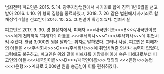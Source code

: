 범죄전력
피고인은 2015. 5. 14. 광주지방법원에서 사기죄로 합계 징역 1년 6월을 선고받아 2016. 1. 10. 위 형의 집행을 종료하였고, 2018. 7. 26. 같은 법원에서 사기죄로 합계징역 4월을 선고받아 2018. 10. 25. 그 판결이 확정되었다.
범죄사실

피고인은 2017. 9. 30. 경 불상지에서, 피해자 <<<내국인이름>>>B<<</내국인이름>>>에게 전화하여 '피해자의 아들을 <<<주식회사>>>C<<</주식회사>>>에 취업시켜 주겠다. 현금 3,000만 원을 달라'는 취지로 말하였다.
그러나 사실, 피고인은 피해자의 아들을 <<<주식회사>>>C<<</주식회사>>>에 취업시켜줄 의사나 능력이 없었다.
그럼에도 불구하고, 피고인은 위와 같이 피해자를 기망하여 이에 속은 피해자로부터 피고인의 아들 <<<내국인이름>>>D<<</내국인이름>>> 명의의 <<<은행>>>농협<<</은행>>>계좌로 3,000만 원을 송금받아 이를 편취하였다.